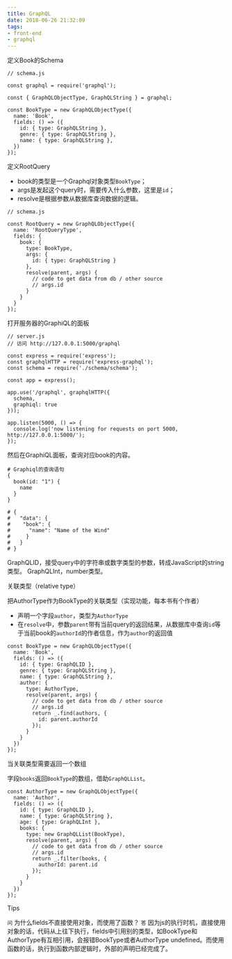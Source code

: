 ```yaml
---
title: GraphQL
date: 2018-06-26 21:32:09
tags:
- front-end
- graphql
---
```


定义Book的Schema

```
// schema.js

const graphql = require('graphql');

const { GraphQLObjectType, GraphQLString } = graphql;

const BookType = new GraphQLObjectType({
  name: 'Book',
  fields: () => ({
    id: { type: GraphQLString },
    genre: { type: GraphQLString },
    name: { type: GraphQLString },
  })
});
```

定义RootQuery

* book的类型是一个Graphql对象类型`BookType`；
* args是发起这个query时，需要传入什么参数，这里是`id`；
* resolve是根据参数从数据库查询数据的逻辑。

```
// schema.js

const RootQuery = new GraphQLObjectType({
  name: 'RootQueryType',
  fields: {
    book: {
      type: BookType,
      args: {
        id: { type: GraphQLString }
      },
      resolve(parent, args) {
        // code to get data from db / other source
        // args.id
      }
    }
  }
});
```

打开服务器的GraphiQL的面板

```
// server.js
// 访问 http://127.0.0.1:5000/graphql

const express = require('express');
const graphqlHTTP = require('express-graphql');
const schema = require('./schema/schema');

const app = express();

app.use('/graphql', graphqlHTTP({
  schema,
  graphiql: true
}));

app.listen(5000, () => {
  console.log('now listening for requests on port 5000, http://127.0.0.1:5000/');
});
```

然后在GraphiQL面板，查询对应book的内容。

```
# Graphiql的查询语句
{
  book(id: "1") {
    name
  }
}

# {
#   "data": {
#    "book": {
#      "name": "Name of the Wind"
#     }
#   }
# }
```

GraphQLID，接受query中的字符串或数字类型的参数，转成JavaScript的string类型。
GraphQLInt，number类型。

关联类型（relative type）

把AuthorType作为BookType的关联类型（实现功能，每本书有个作者）

* 声明一个字段`author`，类型为`AuthorType`
* 在`resolve`中，参数`parent`带有当前query的返回结果，从数据库中查询`id`等于当前book的`authorId`的作者信息，作为`author`的返回值

```
const BookType = new GraphQLObjectType({
  name: 'Book',
  fields: () => ({
    id: { type: GraphQLID },
    genre: { type: GraphQLString },
    name: { type: GraphQLString },
    author: {
      type: AuthorType,
      resolve(parent, args) {
        // code to get data from db / other source
        // args.id
        return _.find(authors, {
          id: parent.authorId
        });
      }
    }
  })
});
```

当关联类型需要返回一个数组

字段`books`返回`BookType`的数组，借助`GraphQLList`。

```
const AuthorType = new GraphQLObjectType({
  name: 'Author',
  fields: () => ({
    id: { type: GraphQLID },
    name: { type: GraphQLString },
    age: { type: GraphQLInt },
    books: {
      type: new GraphQLList(BookType),
      resolve(parent, args) {
        // code to get data from db / other source
        // args.id
        return _.filter(books, {
          authorId: parent.id
        });
      }
    }
  })
});
```

Tips

`问` 为什么fields不直接使用对象，而使用了函数？
`答` 因为js的执行时机，直接使用对象的话，代码从上往下执行，fields中引用别的类型，如BookType和AuthorType有互相引用，会报错BookType或者AuthorType undefined。而使用函数的话，执行到函数内部逻辑时，外部的声明已经完成了。